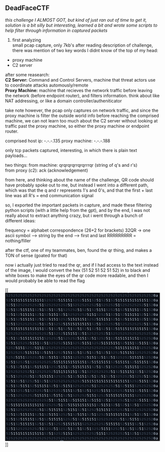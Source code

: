 ## DeadFaceCTF ##

*this challenge I ALMOST GOT, but kind of just ran out of time to get it, solution is a bit silly but interesting, learned a bit and wrote some scripts to help filter through information in captured packets* <br>

1. first analyzing <br>
small pcap capture, only 7kb's
after reading description of challenge, there was mention of two key words I didnt know of the top of my head: <br>
- proxy machine
- C2 server

after some reasearch: <br>
**C2 Server:** Command and Control Servers, machine that threat actors use to coordinate attacks automously/remote <br>
**Proxy Machine:**  machine that recieves the network traffic before leaving the network (before endpoint router), and filters information. think about like NAT addressing, or like a domain controller/autheniticator <br>

take note however, the pcap only captures on network traffic, and since the proxy machine is filter the outside world info before reaching the comprised machine, we can not learn too much about the C2 server without looking at traffic past the proxy machine, so either the proxy machine or endpoint router.

comprised host ip: -.-.-.135
proxy machine: -.-.-.188

only tcp packets captured, interesting, in which there is plain text payloads...

two things:
from machine: qrqrqrqrrqrqrrrqr (string of q's and r's)<br>
from proxy (c2): ack       (acknowledgement)<br>

from here, and thinking about the name of the challenge, QR code should have probably spoke out to me, but instead I went into a different path, which was that the q and r represents 1's and 0's, and that the first + last line was all R's = end communication signal

so, I exported the important packets in capture, and made these filtering python scripts (with a little help from the gpt), and by the end, I was not really about to extract anything crazy, but i went through a bunch of different ideas:

frequency = alphabet correspondence (26+2 for brackets)
32QR -> one ascii symbol --> string by the end --> first and last RRRRRRRRR = nothing/filler

after the ctf, one of my teammates, ben, found the qr thing, and makes a TON of sense (goated for that)

now i actually just tried to read the qr, and if I had access to the text instead of the image, I would convert the hex (51 52 51 52 51 52) in to black and white boxes to make the eyes of the qr code more readable, and then I would probably be able to read the flag <br>

[[![alt text](betterqr.png)]]
